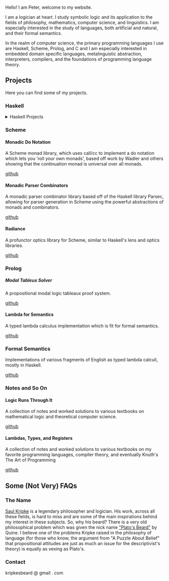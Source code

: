 Hello! I am Peter, welcome to my website.

I am a logician at heart. I study symbolic logic and its application to the fields of philosophy, mathematics, computer science, and linguistics. I am especially interested in the study of languages, both artificial and natural, and their formal semantics. 

In the realm of computer science, the primary programming languages I use are Haskell, Scheme, Prolog, and C and I am especially interested in embedded domain specific languages, metalinguistic abstraction, interpreters, compilers, and the foundations of programming language theory.



## Projects

Here you can find some of my projects.


### Haskell

<details>
  <summary>Haskell Projects</summary>

#### Lambda

A website hosting a series of lambda calculus interpreters written in Haskell compiled into WebAssembly for fast interpretation. 

[github](https://github.com/KripkesBeard/lambda.io)

#### Scheme Compiler

A fully compliant R5RS Scheme compiler written in CPS style (? virtual machines*) which compiles to C or LLVM. 

[github]()

#### Unlambda Compiler

A compiler for the Unlambda programming language, mostly a proof of concept that it *is* a coherent idea to compile the language.

[github]()

#### ASMPL

ASMPL (A String Manipulation Programming Language) is a logic programming language implementation of Raymond Smullyan's Elementary Formal Systems. Partly inspired by the logic programming language in Mel Fitting's book *Computability Theory, Semantics, and Logic Programming*.

[github]()

  </details>

### Scheme

#### Monadic Do Notation

A Scheme monad library, which uses call/cc to implement a do notation which lets you 'roll your own monads', based off work by Wadler and others showing that the continuation monad is universal over all monads.

[github]()

#### Monadic Parser Combinators

A monadic parser combinator library based off of the Haskell library Parsec, allowing for parser generation in Scheme using the powerful abstractions of monads and combinators.

[github]()

#### Radiance

A profunctor optics library for Scheme, similar to Haskell's lens and optics libraries. 

[github]()



### Prolog

##### Modal Tableux Solver

A propositional modal logic tableaux proof system.

[github]()

#### Lambda for Semantics

A typed lambda calculus implementation which is fit for formal semantics. 

[github]()



### Formal Semantics

Implementations of various fragments of English as typed lambda calculi, mostly in Haskell.

[github]()



### Notes and So On

#### Logic Runs Through It

A collection of notes and worked solutions to various textbooks on mathematical logic and theoretical computer science.

[github](https://github.com/KripkesBeard/Logic-Runs-Through-It)

#### Lambdas, Types, and Registers

A collection of notes and worked solutions to various textbooks on my favorite programming languages, compiler theory, and eventually Knuth's The Art of Programming

[github](https://github.com/KripkesBeard/Lambdas-Types-and-Registers)



## Some (Not Very) FAQs

### The Name

[Saul Kripke](https://en.wikipedia.org/wiki/Saul_Kripke) is a legendary philosopher and logician. His work, across all these fields, is hard to miss and are some of the main inspirations behind my interest in these subjects. So, why his beard? There is a very old philosophical problem which was given the nick name ["Plato's Beard"](https://en.wikipedia.org/wiki/Plato%27s_beard) by Quine. I believe one of the problems Kripke raised in the philosophy of language (for those who know, the argument from "A Puzzle About Belief" that propositional attitudes are just as much an issue for the descriptivist's theory) is equally as vexing as Plato's.


### Contact

kripkesbeard @ gmail . com
